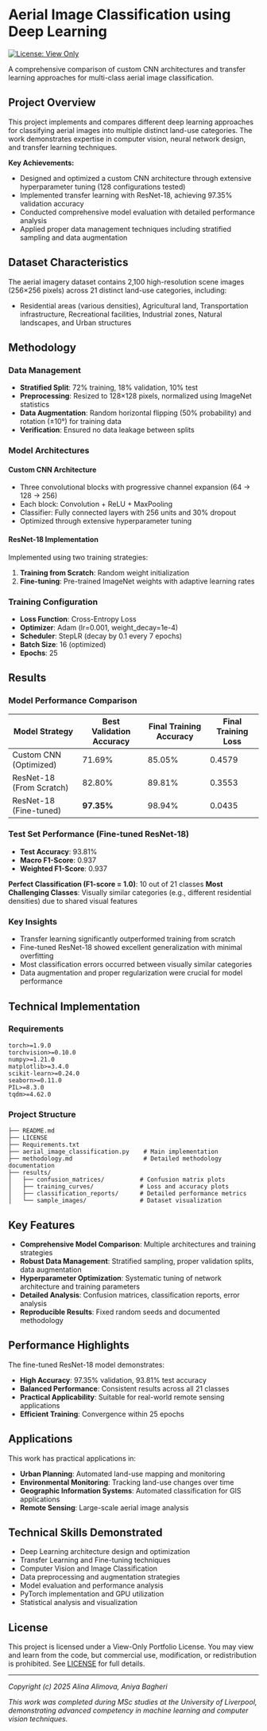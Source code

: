 # Aerial Image Classification using Deep Learning

[![License: View Only](https://img.shields.io/badge/License-View%20Only-red.svg)](LICENSE)

A comprehensive comparison of custom CNN architectures and transfer learning approaches for multi-class aerial image classification.

## Project Overview

This project implements and compares different deep learning approaches for classifying aerial images into multiple distinct land-use categories. The work demonstrates expertise in computer vision, neural network design, and transfer learning techniques.

**Key Achievements:**
- Designed and optimized a custom CNN architecture through extensive hyperparameter tuning (128 configurations tested)
- Implemented transfer learning with ResNet-18, achieving 97.35% validation accuracy
- Conducted comprehensive model evaluation with detailed performance analysis
- Applied proper data management techniques including stratified sampling and data augmentation

## Dataset Characteristics

The aerial imagery dataset contains 2,100 high-resolution scene images (256×256 pixels) across 21 distinct land-use categories, including:
- Residential areas (various densities), Agricultural land, Transportation infrastructure, Recreational facilities, Industrial zones, Natural landscapes, and Urban structures

## Methodology

### Data Management
- **Stratified Split**: 72% training, 18% validation, 10% test
- **Preprocessing**: Resized to 128×128 pixels, normalized using ImageNet statistics
- **Data Augmentation**: Random horizontal flipping (50% probability) and rotation (±10°) for training data
- **Verification**: Ensured no data leakage between splits

### Model Architectures

#### Custom CNN Architecture
- Three convolutional blocks with progressive channel expansion (64 → 128 → 256)
- Each block: Convolution + ReLU + MaxPooling
- Classifier: Fully connected layers with 256 units and 30% dropout
- Optimized through extensive hyperparameter tuning

#### ResNet-18 Implementation
Implemented using two training strategies:
1. **Training from Scratch**: Random weight initialization
2. **Fine-tuning**: Pre-trained ImageNet weights with adaptive learning rates

### Training Configuration
- **Loss Function**: Cross-Entropy Loss
- **Optimizer**: Adam (lr=0.001, weight_decay=1e-4)
- **Scheduler**: StepLR (decay by 0.1 every 7 epochs)
- **Batch Size**: 16 (optimized)
- **Epochs**: 25

## Results

### Model Performance Comparison

| Model Strategy | Best Validation Accuracy | Final Training Accuracy | Final Training Loss |
|----------------|-------------------------|-------------------|-------------------|
| Custom CNN (Optimized) | 71.69% | 85.05% | 0.4579 |
| ResNet-18 (From Scratch) | 82.80% | 89.81% | 0.3553 |
| ResNet-18 (Fine-tuned) | **97.35%** | 98.94% | 0.0435 |

### Test Set Performance (Fine-tuned ResNet-18)
- **Test Accuracy**: 93.81%
- **Macro F1-Score**: 0.937
- **Weighted F1-Score**: 0.937

**Perfect Classification (F1-score = 1.0)**: 10 out of 21 classes
**Most Challenging Classes**: Visually similar categories (e.g., different residential densities) due to shared visual features

### Key Insights
- Transfer learning significantly outperformed training from scratch
- Fine-tuned ResNet-18 showed excellent generalization with minimal overfitting
- Most classification errors occurred between visually similar categories
- Data augmentation and proper regularization were crucial for model performance

## Technical Implementation

### Requirements
```
torch>=1.9.0
torchvision>=0.10.0
numpy>=1.21.0
matplotlib>=3.4.0
scikit-learn>=0.24.0
seaborn>=0.11.0
PIL>=8.3.0
tqdm>=4.62.0
```

### Project Structure
```
├── README.md
├── LICENSE
├── Requirements.txt
├── aerial_image_classification.py    # Main implementation
├── methodology.md                    # Detailed methodology documentation
├── results/
│   ├── confusion_matrices/          # Confusion matrix plots
│   ├── training_curves/             # Loss and accuracy plots
│   ├── classification_reports/      # Detailed performance metrics
│   └── sample_images/               # Dataset visualization
```


## Key Features

- **Comprehensive Model Comparison**: Multiple architectures and training strategies
- **Robust Data Management**: Stratified sampling, proper validation splits, data augmentation
- **Hyperparameter Optimization**: Systematic tuning of network architecture and training parameters
- **Detailed Analysis**: Confusion matrices, classification reports, error analysis
- **Reproducible Results**: Fixed random seeds and documented methodology

## Performance Highlights

The fine-tuned ResNet-18 model demonstrates:
- **High Accuracy**: 97.35% validation, 93.81% test accuracy
- **Balanced Performance**: Consistent results across all 21 classes
- **Practical Applicability**: Suitable for real-world remote sensing applications
- **Efficient Training**: Convergence within 25 epochs

## Applications

This work has practical applications in:
- **Urban Planning**: Automated land-use mapping and monitoring
- **Environmental Monitoring**: Tracking land-use changes over time
- **Geographic Information Systems**: Automated classification for GIS applications
- **Remote Sensing**: Large-scale aerial image analysis

## Technical Skills Demonstrated

- Deep Learning architecture design and optimization
- Transfer Learning and Fine-tuning techniques
- Computer Vision and Image Classification
- Data preprocessing and augmentation strategies
- Model evaluation and performance analysis
- PyTorch implementation and GPU utilization
- Statistical analysis and visualization

## License

This project is licensed under a View-Only Portfolio License. You may view and learn from the code, but commercial use, modification, or redistribution is prohibited. See [LICENSE](LICENSE) for full details.

---

*Copyright (c) 2025 Alina Alimova, Aniya Bagheri*

*This work was completed during MSc studies at the University of Liverpool, demonstrating advanced competency in machine learning and computer vision techniques.*
